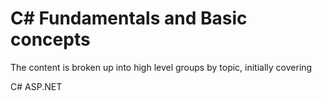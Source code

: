 # C# Fundamentals and Basic concepts

The content is broken up into high level groups by topic, initially covering

C#
ASP.NET
